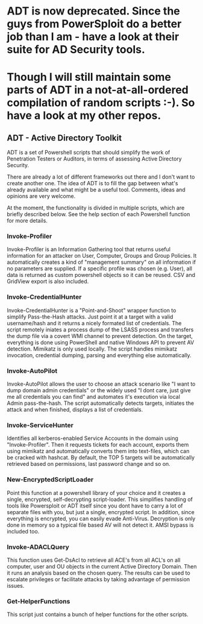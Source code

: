 


# ADT is now deprecated. Since the guys from PowerSploit do a better job than I am - have a look at their suite for AD Security tools.

# Though I will still maintain some parts of ADT in a not-at-all-ordered compilation of random scripts :-). So have a look at my other repos.



## ADT - Active Directory Toolkit

ADT is a set of Powershell scripts that should simplify the work of Penetration Testers or Auditors, in terms of assessing Active Directory Security. 

There are already a lot of different frameworks out there and I don't want to create another one. The idea of ADT is to fill the gap between what's already available and what might be a useful tool. Comments, ideas and opinions are very welcome.

At the moment, the functionality is divided in multiple scripts, which are briefly described below. See the help section of each Powershell function for more details.

### Invoke-Profiler
Invoke-Profiler is an Information Gathering tool that returns useful information for an attacker on User, Computer, Groups and Group Policies. It automatically creates a kind of "management summary" on all information if no parameters are supplied. If a specific profile was chosen (e.g. User), all data is returned as custom powershell objects so it can be reused. CSV and GridView export is also included.

### Invoke-CredentialHunter
Invoke-CredentialHunter is a "Point-and-Shoot" wrapper function to simplify Pass-the-Hash attacks. Just point it at a target with a valid username/hash and it returns a nicely formated list of credentials. The script remotely iniates a process dump of the LSASS process and transfers the dump file via a covert WMI channel to prevent detection. On the target, everything is done using PowerShell and native Windows API to prevent AV detection. Mimikatz is only used locally. The script handles mimikatz invocation, credential dumping, parsing and everything else automatically. 

### Invoke-AutoPilot
Invoke-AutoPilot allows the user to choose an attack scenario like "I want to dump domain admin credentials" or the widely used "I dont care, just give me all credentials you can find" and automates it's execution via local Admin pass-the-hash. The script automatically detects targets, initiates the attack and when finished, displays a list of credentials.

### Invoke-ServiceHunter
Identifies all kerberos-enabled Service Accounts in the domain using "Invoke-Profiler". Then it requests tickets for each account, exports them using mimikatz and automatically converts them into text-files, which can be cracked with hashcat. By default, the TOP 5 targets will be automatically retrieved based on permissions, last password change and so on.

### New-EncryptedScriptLoader
Point this function at a powershell library of your choice and it creates a single, encrypted, self-decrypting script-loader. This simplifies handling of tools like Powersploit or ADT itself since you dont have to carry a lot of separate files with you, but just a single, encrypted script. In addition, since everything is encrypted, you can easily evade Anti-Virus. Decryption is only done in memory so a typical file based AV will not detect it. AMSI bypass is included too.

### Invoke-ADACLQuery
This function uses Get-DsAcl to retrieve all ACE's from all ACL's on all computer, user and OU objects in the current Active Directory Domain. Then it runs an analysis based on the chosen query.
The results can be used to escalate privileges or facilitate attacks by taking advantage of permission issues.

### Get-HelperFunctions
This script just contains a bunch of helper functions for the other scripts.
